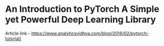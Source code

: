 # An Introduction to PyTorch A Simple yet Powerful Deep Learning Library

Article link - https://www.analyticsvidhya.com/blog/2018/02/pytorch-tutorial/
